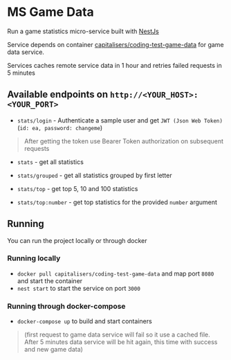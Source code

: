 # MS Game Data

Run a game statistics micro-service built with [NestJs](https://nestjs.com/)

Service depends on container [capitalisers/coding-test-game-data](https://hub.docker.com/r/capitalisers/coding-test-game-data) for game data service.

Services caches remote service data in 1 hour and retries failed requests in 5 minutes

## Available endpoints on `http://<YOUR_HOST>:<YOUR_PORT>`

- `stats/login` - Authenticate a sample user and get `JWT (Json Web Token)` (`id: ea, password: changeme`)

> After getting the token use Bearer Token authorization on subsequent requests

- `stats` - get all statistics

- `stats/grouped` - get all statistics grouped by first letter

- `stats/top` - get top 5, 10 and 100 statistics

- `stats/top:number` - get top statistics for the provided `number` argument

## Running

You can run the project locally or through docker

### Running locally

- `docker pull capitalisers/coding-test-game-data` and map port `8080` and start the container
- `nest start` to start the service on port `3000`

### Running through docker-compose

- `docker-compose up` to build and start containers

> (first request to game data service will fail so it use a cached file. After 5 minutes data service will be hit again, this time with success and new game data)
